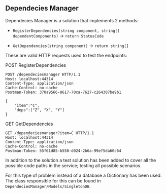 ## Dependecies Manager

Dependecies Manager is a solution that implements 2 methods:

-  `RegisterDependencies(string component, string[] dependentComponents)` -> `return StatusCode`

-  `GetDependencies(string component)` -> `return string[]`

These are valid HTTP requests used to test the endpoints:

POST RegisterDependencies

```
POST /dependeciesmanager HTTP/1.1
Host: localhost:44314
Content-Type: application/json
Cache-Control: no-cache
Postman-Token: 370a9566-8617-70ca-7627-c264307be9b1

{
	"item":"C",
	"deps":["Z", "X", "Y"]
}
```

GET GetDependencies

```
GET /dependeciesmanager?item=C HTTP/1.1
Host: localhost:44314
Content-Type: application/json
Cache-Control: no-cache
Postman-Token: 55f61d85-b550-d024-2b6a-99ef5da60c64
```

In addition to the solution a test solution has been added to cover all the possible code paths in the service; testing all possible scenarios.

For this type of problem instead of a database a Dictionary has been used. The class responsible for this can be found in `DependeciesManager/Models/SingletonDB`.








